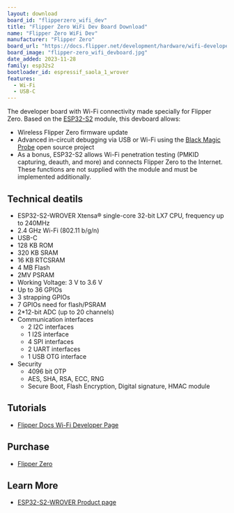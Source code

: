 ```yaml
---
layout: download
board_id: "flipperzero_wifi_dev"
title: "Flipper Zero WiFi Dev Board Download"
name: "Flipper Zero WiFi Dev"
manufacturer: "Flipper Zero"
board_url: "https://docs.flipper.net/development/hardware/wifi-developer-board"
board_image: "flipper-zero_wifi_devboard.jpg"
date_added: 2023-11-28
family: esp32s2
bootloader_id: espressif_saola_1_wrover
features:
  - Wi-Fi
  - USB-C
---
```


The developer board with Wi-Fi connectivity made specially for Flipper Zero. Based on the [ESP32-S2](https://www.espressif.com/en/products/socs/esp32-s2) module, this devboard allows:

* Wireless Flipper Zero firmware update
* Advanced in-circuit debugging via USB or Wi-Fi using the [Black Magic Probe](https://github.com/blackmagic-debug/blackmagic) open source project
* As a bonus, ESP32-S2 allows Wi-Fi penetration testing (PMKID capturing, deauth, and more) and connects Flipper Zero to the Internet. These functions are not supplied with the module and must be implemented additionally.

## Technical deatils

* ESP32-S2-WROVER Xtensa® single-core 32-bit LX7 CPU, frequency up to 240MHz
* 2.4 GHz Wi-Fi (802.11 b/g/n)
* USB-C
* 128 KB ROM
* 320 KB SRAM
* 16 KB RTCSRAM
* 4 MB Flash
* 2MV PSRAM
* Working Voltage: 3 V to 3.6 V
* Up to 36 GPIOs
* 3 strapping GPIOs
* 7 GPIOs need for flash/PSRAM
* 2*12-bit ADC (up to 20 channels)
* Communication interfaces
  * 2 I2C interfaces
  * 1 I2S interface
  * 4 SPI interfaces
  * 2 UART interfaces
  * 1 USB OTG interface
* Security
  * 4096 bit OTP
  * AES, SHA, RSA, ECC, RNG
  * Secure Boot, Flash Encryption, Digital signature, HMAC module

## Tutorials

* [Flipper Docs Wi-Fi Developer Page](https://docs.flipper.net/development/hardware/wifi-developer-board)

## Purchase

* [Flipper Zero](https://shop.flipperzero.one/products/wifi-devboard)

## Learn More

* [ESP32-S2-WROVER Product page](https://products.espressif.com/#/product-selector?language=en&names=ESP32-S2-WROVER-N4R2)